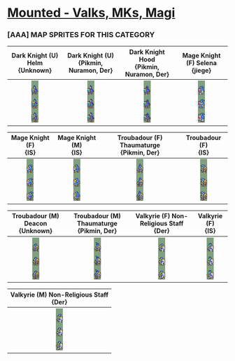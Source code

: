 # [Mounted - Valks, MKs, Magi](../)

### [AAA] MAP SPRITES FOR THIS CATEGORY


|Dark Knight (U) Helm <br> {Unknown}|Dark Knight (U) <br> {Pikmin, Nuramon, Der}|Dark Knight Hood <br> {Pikmin, Nuramon, Der}|Mage Knight (F) Selena <br> {jiege}|
| :---: | :---: | :---: | :---: |
|<img alt="Dark Knight (U) Helm {Unknown}-stand" src="Dark Knight (U) Helm {Unknown}-stand.png" />|<img alt="Dark Knight (U) {Pikmin, Nuramon, Der}-stand" src="Dark Knight (U) {Pikmin, Nuramon, Der}-stand.png" />|<img alt="Dark Knight Hood {Pikmin, Nuramon, Der}-stand" src="Dark Knight Hood {Pikmin, Nuramon, Der}-stand.png" />|<img alt="Mage Knight (F) Selena {jiege}-stand" src="Mage Knight (F) Selena {jiege}-stand.png" />|


|Mage Knight (F) <br> {IS}|Mage Knight (M) <br> {IS}|Troubadour (F) Thaumaturge <br> {Pikmin, Der}|Troubadour (F) <br> {IS}|
| :---: | :---: | :---: | :---: |
|<img alt="Mage Knight (F) {IS}-stand" src="Mage Knight (F) {IS}-stand.png" />|<img alt="Mage Knight (M) {IS}-stand" src="Mage Knight (M) {IS}-stand.png" />|<img alt="Troubadour (F) Thaumaturge {Pikmin, Der}-stand" src="Troubadour (F) Thaumaturge {Pikmin, Der}-stand.png" />|<img alt="Troubadour (F) {IS}-stand" src="Troubadour (F) {IS}-stand.png" />|


|Troubadour (M) Deacon <br> {Unknown}|Troubadour (M) Thaumaturge <br> {Pikmin, Der}|Valkyrie (F) Non-Religious Staff <br> {Der}|Valkyrie (F) <br> {IS}|
| :---: | :---: | :---: | :---: |
|<img alt="Troubadour (M) Deacon {Unknown}-stand" src="Troubadour (M) Deacon {Unknown}-stand.png" />|<img alt="Troubadour (M) Thaumaturge {Pikmin, Der}-stand" src="Troubadour (M) Thaumaturge {Pikmin, Der}-stand.png" />|<img alt="Valkyrie (F) Non-Religious Staff {Der}-stand" src="Valkyrie (F) Non-Religious Staff {Der}-stand.png" />|<img alt="Valkyrie (F) {IS}-stand" src="Valkyrie (F) {IS}-stand.png" />|


|Valkyrie (M) Non-Religious Staff <br> {Der}|
| :---: |
|<img alt="Valkyrie (M) Non-Religious Staff {Der}-stand" src="Valkyrie (M) Non-Religious Staff {Der}-stand.png" />|


